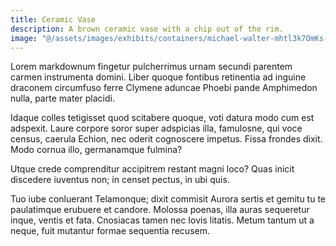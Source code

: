 ```yaml
---
title: Ceramic Vase
description: A brown ceramic vase with a chip out of the rim.
image: "@/assets/images/exhibits/containers/michael-walter-mhtl3k7OmKs-unsplash.jpg"
---
```


Lorem markdownum fingetur pulcherrimus urnam secundi parentem carmen instrumenta
domini. Liber quoque fontibus retinentia ad inguine draconem circumfuso ferre
Clymene aduncae Phoebi pande Amphimedon nulla, parte mater placidi.

Idaque colles tetigisset quod scitabere quoque, voti datura modo cum est
adspexit. Laure corpore soror super adspicias illa, famulosne, qui voce census,
caerula Echion, nec oderit cognoscere impetus. Fissa frondes dixit. Modo cornua
illo, germanamque fulmina?

Utque crede comprenditur accipitrem restant magni loco? Quas inicit discedere
iuventus non; in censet pectus, in ubi quis.

Tuo iube conluerant Telamonque; dixit commisit Aurora sertis et gemitu tu te
paulatimque erubuere et candore. Molossa poenas, illa auras sequeretur inque,
ventis et fata. Cnosiacas tamen nec Iovis litatis. Metum tantum ut a neque, fuit
mutantur formae sequentia recusem.

